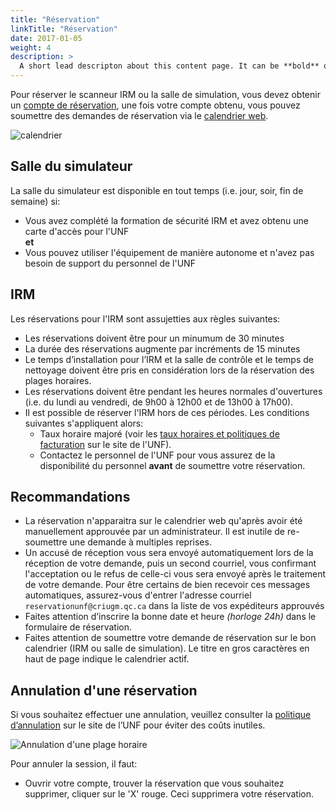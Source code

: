 ```yaml
---
title: "Réservation"
linkTitle: "Réservation"
date: 2017-01-05
weight: 4
description: >
  A short lead descripton about this content page. It can be **bold** or _italic_ and can be split over multiple paragraphs.
---
```


Pour réserver le scanneur IRM ou la salle de simulation, vous devez obtenir un [compte de réservation](../01-arrive/1.2-accounts.html), une fois votre compte obtenu, vous pouvez soumettre des demandes de réservation via le [calendrier web](http://reservationunf.criugm.qc.ca/main.php?calendarid=IRM).


![calendrier](/images/docs/fr/Cal_01.png)


## Salle du simulateur
La salle du simulateur est disponible en tout temps (i.e. jour, soir, fin de semaine) si:

* Vous avez complété la formation de  sécurité IRM et avez obtenu une carte d'accès pour l'UNF  
**et**
* Vous pouvez utiliser l'équipement de manière autonome et n'avez pas besoin de support du personnel de l'UNF

## IRM
Les réservations pour l'IRM sont assujetties aux règles suivantes:

* Les réservations doivent être pour un minumum de 30 minutes
* La durée des réservations augmente par incréments de 15 minutes
* Le temps d’installation pour l’IRM et la salle de contrôle et le temps de nettoyage doivent être pris en considération lors de la réservation des plages horaires.
* Les réservations doivent être pendant les heures normales d'ouvertures (i.e. du lundi au vendredi, de 9h00 à 12h00 et de 13h00 à 17h00).
* Il est possible de réserver l'IRM hors de ces périodes. Les conditions suivantes s'appliquent alors:
     * Taux horaire majoré (voir les [taux horaires et politiques de facturation](http://www.unf-montreal.ca/site/taux-horaires-et-politique-de-facturation/) sur le site de l'UNF).
     * Contactez le personnel de l'UNF pour vous assurez de la disponibilité du personnel **avant** de soumettre votre réservation.

## Recommandations
* La réservation n'apparaitra sur le calendrier web qu'après avoir été manuellement approuvée par un administrateur. Il est inutile de re-soumettre une demande à multiples reprises.
* Un accusé de réception vous sera envoyé automatiquement lors de la réception de votre demande, puis un second courriel, vous confirmant l'acceptation ou le refus de celle-ci vous sera envoyé après le traitement de votre demande. Pour être certains de bien recevoir ces messages automatiques, assurez-vous d'entrer l'adresse courriel `reservationunf@criugm.qc.ca` dans la liste de vos expéditeurs approuvés
* Faites attention d’inscrire la bonne date et heure *(horloge 24h)* dans le formulaire de réservation.
* Faites attention de soumettre votre demande de réservation sur le bon calendrier (IRM ou salle de simulation). Le titre en gros caractères en haut de page indique le calendrier actif.

## Annulation d'une réservation
 Si vous souhaitez effectuer une annulation, veuillez consulter la [politique d’annulation](http://www.unf-montreal.ca/site/taux-horaires-et-politique-de-facturation/) sur le site de l’UNF pour éviter des coûts inutiles.

 ![Annulation d'une plage horaire](/images/docs/fr/Cal_03.png)

Pour annuler la session, il faut:

-   Ouvrir votre compte, trouver la réservation que vous souhaitez supprimer, cliquer sur le 'X' rouge. Ceci supprimera votre réservation.